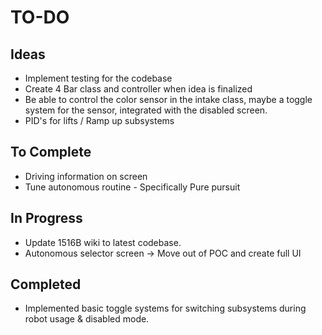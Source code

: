 # TO-DO

## Ideas
- Implement testing for the codebase
- Create 4 Bar class and controller when idea is finalized
- Be able to control the color sensor in the intake class, maybe a toggle system for the sensor, integrated with the disabled screen.
- PID's for lifts / Ramp up subsystems

## To Complete
- Driving information on screen
- Tune autonomous routine - Specifically Pure pursuit

## In Progress
- Update 1516B wiki to latest codebase.
- Autonomous selector screen -> Move out of POC and create full UI

## Completed
- Implemented basic toggle systems for switching subsystems during robot usage & disabled mode.

